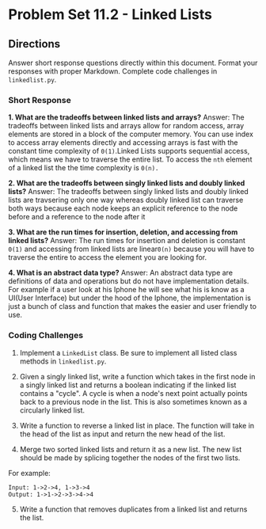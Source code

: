 # Problem Set 11.2 - Linked Lists

## Directions
Answer short response questions directly within this document. Format your responses with proper Markdown. Complete code challenges in `linkedlist.py`.

### Short Response
**1. What are the tradeoffs between linked lists and arrays?**
Answer: The tradeoffs between linked lists and arrays allow for random access, array elements are stored in a block of the computer memory. You can use index to access array elements directly and accessing arrays is fast with the constant time complexity of `0(1)`.Linked Lists supports sequential access, which means we have to traverse the entire list. To access the `nth` element of a linked list the the time complexity is `0(n).`

**2. What are the tradeoffs between singly linked lists and doubly linked lists?**
Answer: The tradeoffs between singly linked lists and doubly linked lists are travsering only one way whereas doubly linked list can traverse both ways because each node keeps an explicit reference to the node before and a reference to the node after it

**3. What are the run times for insertion, deletion, and accessing from linked lists?**
Answer: The run times for insertion and deletion is constant `0(1)` and accessing from  linked lists are linear`0(n)` because you will have to traverse the entire to access the element you are looking for.

**4. What is an abstract data type?**
Answer: An abstract data type are definitions of data and operations but do not have implementation details. For example if a user look at his Iphone he will see what his is know as a UI(User Interface) but under the hood of the Iphone, the implementation is just a bunch of class and function that makes the easier and user friendly to use.  

### Coding Challenges
1. Implement a `LinkedList` class. Be sure to implement all listed class methods in `linkedlist.py`.

2. Given a singly linked list, write a function which takes in the first node in a singly linked list and returns a boolean indicating if the linked list contains a "cycle". A cycle is when a node's next point actually points back to a previous node in the list. This is also sometimes known as a circularly linked list.

3. Write a function to reverse a linked list in place. The function will take in the head of the list as input and return the new head of the list.

4. Merge two sorted linked lists and return it as a new list. The new list should
be made by splicing together the nodes of the first two lists.

  For example:
  ```
  Input: 1->2->4, 1->3->4
  Output: 1->1->2->3->4->4
  ```

5. Write a function that removes duplicates from a linked list and returns the list.

